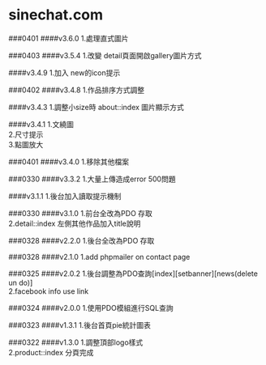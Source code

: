 # sinechat.com
###0401
####v3.6.0
1.處理直式圖片

###0403
####v3.5.4
1.改變 detail頁面開啟gallery圖片方式

####v3.4.9
1.加入 new的icon提示

###0402
####v3.4.8
1.作品排序方式調整

####v3.4.3
1.調整小size時 about::index 圖片顯示方式

####v3.4.1
1.文繞圖<br>
2.尺寸提示<br>
3.點圖放大<br>

###0401
####v3.4.0
1.移除其他檔案

###0330
####v3.3.2
1.大量上傳造成error 500問題

####v3.1.1
1.後台加入讀取提示機制

###0330
####v3.1.0
1.前台全改為PDO 存取<br>
2.detail::index 左側其他作品加入title說明

###0328
####v2.2.0
1.後台全改為PDO 存取

###0328
####v2.1.0
1.add phpmailer on contact page

###0325
####v2.0.2
1.後台調整為PDO查詢[index][setbanner][news(delete un do)]<br>
2.facebook info use link

###0324
####v2.0.0
1.使用PDO模組進行SQL查詢

###0323
####v1.3.1
1.後台首頁pie統計圖表

###0322
####v1.3.0
1.調整頂部logo樣式<br>
2.product::index 分頁完成


<!--
####v1.2.1
1.banner img resize
2.product::content set min-height

####v1.2.0
1.後台產品管理儲存後,先產生裁切圖片

###0321
####v1.1.3
1.調整product取出條件為open
2.修改文字過長造成版面問題(導航欄位、產品介紹)

###0320
####v1.1.1
1.後台優化程式

####v1.1.0
1.後台修改密碼功能
2.優化程式

###0318
####v1.0.1
1.SQL connect fail msg
2.優化樣式

###0318
####v1.0.0
1.正式環境上線版本

###0318
####v0.5.0
1.加入社群分享
2.全站加入SEO meta tag
3.首頁設定資料完成

###0317
####v0.4.10
1.建立 setbanner 後台(未完成)
2.SEO meta tag

###0315
####v0.4.7
1.建立.contact後台(未完成)
2.調整取得info欄位方式

###0313
####v0.4.0
1.product 建立完成(前/後)

###0311
####v0.3.1
1.後台建立 作品展示 (product)<br>
2.須處理 product/edit 的 jquery fileupload 問題<br>

###0311
####v0.3.0
1.後台servicearea、service 完成<br>
2.前台service 完成about<br>


###0310
####v0.2.11
1.後台servicearea、service 尚未完成
2.調整資料表結構, id 加上前綴

###0309
####v0.2.9
1.調整news 樣式
2.前台列出news配合jbox完成

###0308
####v0.2.8
1.完成後台最新消息管理

###0307
####v0.2.7
1.後台最新消息建立

###0303
####v0.2.5
1.後台邏輯完成
2.登入 登出功能完成
3.關於新誠 建立中
4.上傳圖片至相對應_SUB_CLASS的功能未完成

###0302
####v0.2.4
1.admin 邏輯
2.後台建立
3.加入資料庫

###0301
####v0.2.3
1.加入fa icon
2.聯絡我們加入FB

###0228
####v0.2.2
1.調整全局樣式
2.聯絡我們加入電話及性別

####v0.2.1
1.調整首頁文字區塊padding

####v0.2.0
1.全站初始版型完成


###0227
####v0.1.6
1.新增靜態檔案
2.新增set_js, set_css,
3.調整引入靜態檔案方式至頂部
4.完成about樣板

####v0.1.5
1.判斷http協定
2.調整全域變數定義

###0225
####v0.1.4
1.調整副檔名

####v0.1.3
1.分層完成(前後台)

####v0.1.2
1.首頁樣板
2.分層處理及引入檔案(未完成)
-->
